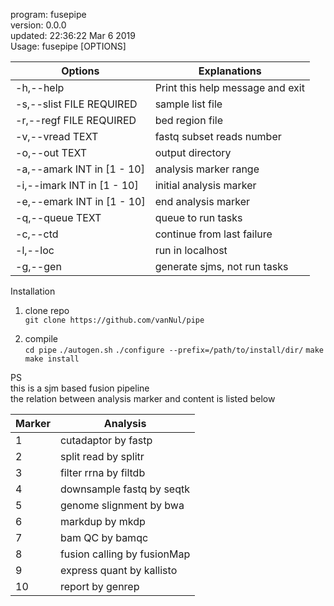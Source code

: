 program: fusepipe  
version: 0.0.0  
updated: 22:36:22 Mar  6 2019  
Usage: fusepipe [OPTIONS]  

|  Options                    | Explanations
|-----------------------------|---------------------------------
|  -h,--help                  | Print this help message and exit
|  -s,--slist FILE REQUIRED   | sample list file
|  -r,--regf FILE REQUIRED    | bed region file
|  -v,--vread TEXT            | fastq  subset reads number
|  -o,--out TEXT              | output directory
|  -a,--amark INT in [1 - 10] | analysis marker range
|  -i,--imark INT in [1 - 10] | initial analysis marker
|  -e,--emark INT in [1 - 10] | end analysis marker
|  -q,--queue TEXT            | queue to run tasks
|  -c,--ctd                   | continue from last failure
|  -l,--loc                   | run in localhost
|  -g,--gen                   | generate sjms, not run tasks

Installation

1. clone repo  
`git clone https://github.com/vanNul/pipe`

2. compile  
`cd pipe`
`./autogen.sh`
`./configure --prefix=/path/to/install/dir/`
`make`
`make install`

PS  
this is a sjm based fusion pipeline  
the relation between analysis marker and content is listed below  

|Marker   |Analysis                     
|---------|----------------------------
|1        | cutadaptor by fastp         
|2        | split read by splitr        
|3        | filter rrna by filtdb       
|4        | downsample fastq by seqtk   
|5        | genome slignment by bwa     
|6        | markdup by mkdp             
|7        | bam QC by bamqc             
|8        | fusion calling by fusionMap 
|9        | express quant by kallisto   
|10       | report by genrep            
